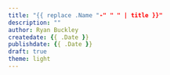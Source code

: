 ```yaml
---
title: "{{ replace .Name "-" " " | title }}"
description: ""
author: Ryan Buckley
createdate: {{ .Date }}
publishdate: {{ .Date }}
draft: true
theme: light
---
```


